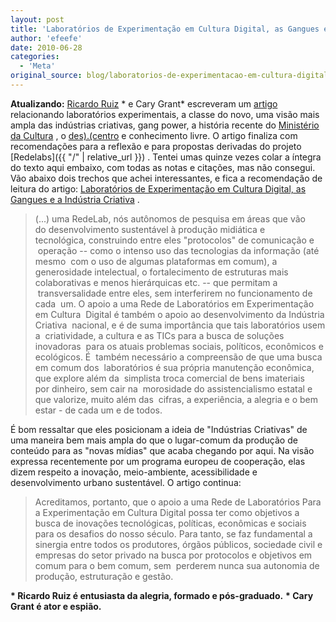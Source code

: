 ```yaml
---
layout: post
title: 'Laboratórios de Experimentação em Cultura Digital, as Gangues e a Indústria Criativa'
author: 'efeefe'
date: 2010-06-28
categories:
  - 'Meta'
original_source: blog/laboratorios-de-experimentacao-em-cultura-digital-gangues-e-industria-criativa.html
---
```


**Atualizando:** [Ricardo Ruiz](http://www.culturadigital.br/ruiz/) \* e Cary Grant\* escreveram um [artigo](http://www.culturadigital.br/ruiz/2010/06/28/laboratorios-de-experimentacao-em-cultura-digital-as-gangues-e-a-industria-criativa/) relacionando laboratórios experimentais, a classe do novo, uma visão mais ampla das indústrias criativas, gang power, a história recente do [Ministério da Cultura](http://cultura.gov.br/) , o [des).(centro](http://pub.descentro.org/) e conhecimento livre. O artigo finaliza com recomendações para a reflexão e para propostas derivadas do projeto [Redelabs]({{ "/" | relative_url }}) . Tentei umas quinze vezes colar a íntegra do texto aqui embaixo, com todas as notas e citações, mas não consegui. Vão abaixo dois trechos que achei interessantes, e fica a recomendação de leitura do artigo: [Laboratórios de Experimentação em Cultura Digital, as Gangues e a Indústria Criativa](http://www.culturadigital.br/ruiz/2010/06/28/laboratorios-de-experimentacao-em-cultura-digital-as-gangues-e-a-industria-criativa/) .

> (\...) uma RedeLab, nós autônomos de pesquisa em áreas que vão do desenvolvimento sustentável à produção midiática e tecnológica, construindo entre eles "protocolos" de comunicação e  operação -- como o intenso uso das tecnologias da informação (até mesmo  com o uso de algumas plataformas em comum), a generosidade intelectual, o fortalecimento de estruturas mais colaborativas e menos hierárquicas etc. -- que permitam a  transversalidade entre eles, sem interferirem no funcionamento de cada  um. O apoio a uma Rede de Laboratórios em Experimentação em Cultura  Digital é também o apoio ao desenvolvimento da Indústria Criativa  nacional, e é de suma importância que tais laboratórios usem a  criatividade, a cultura e as TICs para a busca de soluções inovadoras  para os atuais problemas sociais, políticos, econômicos e ecológicos. É  também necessário a compreensão de que uma busca em comum dos  laboratórios é sua própria manutenção econômica, que explore além da  simplista troca comercial de bens imateriais por dinheiro, sem cair na  morosidade do assistencialismo estatal e que valorize, muito além das  cifras, a experiência, a alegria e o bem estar - de cada um e de todos.

É bom ressaltar que eles posicionam a ideia de \"Indústrias Criativas\" de uma maneira bem mais ampla do que o lugar-comum da produção de conteúdo para as \"novas mídias\" que acaba chegando por aqui. Na visão expressa recentemente por um programa europeu de cooperação, elas dizem respeito a inovação, meio-ambiente, acessibilidade e desenvolvimento urbano sustentável. O artigo continua:

> Acreditamos, portanto, que o apoio a uma Rede de Laboratórios Para a Experimentação em Cultura Digital possa ter como objetivos a busca de inovações tecnológicas, políticas, econômicas e sociais para os desafios do nosso século. Para tanto, se faz fundamental a sinergia entre todos os produtores, órgãos públicos, sociedade civil e empresas do setor privado na busca por protocolos e objetivos em comum para o bem comum, sem  perderem nunca sua autonomia de produção, estruturação e gestão.

**\* Ricardo Ruiz é entusiasta da alegria, formado e pós-graduado.** **\* Cary Grant é ator e espião.**
